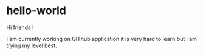 # hello-world
Hi friends !

I am currently working on GIThub application
it is very hard to learn but i am trying my level best.
